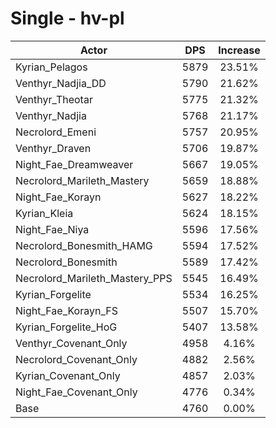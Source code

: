 # Single - hv-pl
| Actor | DPS | Increase |
|---|:---:|:---:|
|Kyrian_Pelagos|5879|23.51%|
|Venthyr_Nadjia_DD|5790|21.62%|
|Venthyr_Theotar|5775|21.32%|
|Venthyr_Nadjia|5768|21.17%|
|Necrolord_Emeni|5757|20.95%|
|Venthyr_Draven|5706|19.87%|
|Night_Fae_Dreamweaver|5667|19.05%|
|Necrolord_Marileth_Mastery|5659|18.88%|
|Night_Fae_Korayn|5627|18.22%|
|Kyrian_Kleia|5624|18.15%|
|Night_Fae_Niya|5596|17.56%|
|Necrolord_Bonesmith_HAMG|5594|17.52%|
|Necrolord_Bonesmith|5589|17.42%|
|Necrolord_Marileth_Mastery_PPS|5545|16.49%|
|Kyrian_Forgelite|5534|16.25%|
|Night_Fae_Korayn_FS|5507|15.70%|
|Kyrian_Forgelite_HoG|5407|13.58%|
|Venthyr_Covenant_Only|4958|4.16%|
|Necrolord_Covenant_Only|4882|2.56%|
|Kyrian_Covenant_Only|4857|2.03%|
|Night_Fae_Covenant_Only|4776|0.34%|
|Base|4760|0.00%|
